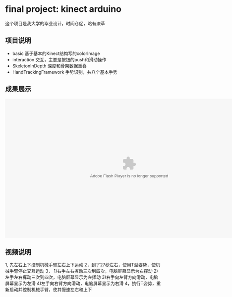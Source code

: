 # final project: kinect arduino

这个项目是我大学的毕业设计，时间仓促，略有潦草

## 项目说明

- basic 基于基本的Kinect结构写的colorImage
- interaction 交互，主要是按钮的push和滑动操作
- SkeletonInDepth 深度和骨架数据重叠
- HandTrackingFramework 手势识别，共八个基本手势

## 成果展示
<object classid="clsid:D27CDB6E-AE6D-11cf-96B8-444553540000"
    codebase="http://download.macromedia.com/pub/shockwave/cabs/flash/swflash.cab#version=6,0,29,0"
    height="20" width="20"> 
<param name="movie" value="http://raw.github.com/yantze/pt_black/master/doc/vcastr22.swf?vcastr_file=http://raw.github.com/yantze/pt_black/master/doc/2466.flv"> 
<param name="quality" value="high"> 
<param name="allowFullScreen" value="true" /> 
<embed src="http://raw.github.com/yantze/pt_black/master/doc/vcastr22.swf?vcastr_file=http://raw.github.com/yantze/pt_black/master/doc/2466.flv"
    pluginspage="http://www.macromedia.com/go/getflashplayer"
    type="application/x-shockwave-flash"
    quality="high" width="800" height="450"> 
</embed> 
</object>

## 视频说明
1, 先左右上下控制机械手臂左右上下运动
2，到了27秒左右，使用T型姿势，使机械手臂停止交互运动
3，
1)右手左右挥动三次到四次，电脑屏幕显示为右挥动
2)左手左右挥动三次到四次，电脑屏幕显示为左挥动
3)右手向左臂方向滑动，电脑屏幕显示为左滑
4)左手向右臂方向滑动，电脑屏幕显示为右滑
4，执行T姿势，重新启动并控制机械手臂，使其慢速左右和上下


